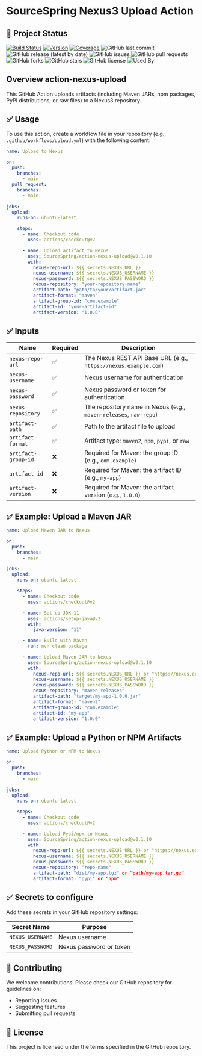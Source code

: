 # SourceSpring Nexus3 Upload Action

## 🔗 Project Status

[![Build Status](https://img.shields.io/github/actions/workflow/status/SourceSpring/action-nexus-upload/main.yml)](https://github.com/SourceSpring/action-nexus-upload)
[![Version](https://img.shields.io/github/v/release/SourceSpring/action-nexus-upload)](https://github.com/SourceSpring/action-nexus-upload/releases)
[![Coverage](https://img.shields.io/badge/coverage-93%25-brightgreen)](https://github.com/SourceSpring/action-nexus-upload)
![GitHub last commit](https://img.shields.io/github/last-commit/SourceSpring/action-nexus-upload)
![GitHub release (latest by date)](https://img.shields.io/github/v/release/SourceSpring/action-nexus-upload)
![GitHub issues](https://img.shields.io/github/issues/SourceSpring/action-nexus-upload)
![GitHub pull requests](https://img.shields.io/github/issues-pr/SourceSpring/action-nexus-upload)
![GitHub forks](https://img.shields.io/github/forks/SourceSpring/action-nexus-upload?style=social)
![GitHub stars](https://img.shields.io/github/stars/SourceSpring/action-nexus-upload?style=social)
![GitHub license](https://img.shields.io/github/license/SourceSpring/action-nexus-upload)
![Used By](https://img.shields.io/github/dependents-repo/SourceSpring/action-nexus-upload)


## Overview action-nexus-upload

This GitHub Action uploads artifacts (including Maven JARs, npm packages, PyPI
distributions, or raw files) to a Nexus3 repository.

## ✅ Usage

To use this action, create a workflow file in your repository (e.g.,
`.github/workflows/upload.yml`) with the following content:

```yaml
name: Upload to Nexus

on:
  push:
    branches:
      - main
  pull_request:
    branches:
      - main

jobs:
  upload:
    runs-on: ubuntu-latest

    steps:
      - name: Checkout code
        uses: actions/checkout@v2

      - name: Upload artifact to Nexus
        uses: SourceSpring/action-nexus-upload@v0.1.10
        with:
          nexus-repo-url: ${{ secrets.NEXUS_URL }}
          nexus-username: ${{ secrets.NEXUS_USERNAME }}
          nexus-password: ${{ secrets.NEXUS_PASSWORD }}
          nexus-repository: "your-repository-name"
          artifact-path: "path/to/your/artifact.jar"
          artifact-format: "maven"
          artifact-group-id: "com.example"
          artifact-id: "your-artifact-id"
          artifact-version: "1.0.0"
```

## ✅ Inputs

| Name                | Required | Description                                                       |
| ------------------- | -------- | ----------------------------------------------------------------- |
| `nexus-repo-url`    | ✅       | The Nexus REST API Base URL (e.g., `https://nexus.example.com`)   |
| `nexus-username`    | ✅       | Nexus username for authentication                                 |
| `nexus-password`    | ✅       | Nexus password or token for authentication                        |
| `nexus-repository`  | ✅       | The repository name in Nexus (e.g., `maven-releases`, `raw-repo`) |
| `artifact-path`     | ✅       | Path to the artifact file to upload                               |
| `artifact-format`   | ✅       | Artifact type: `maven2`, `npm`, `pypi`, or `raw`                  |
| `artifact-group-id` | ❌       | Required for Maven: the group ID (e.g., `com.example`)            |
| `artifact-id`       | ❌       | Required for Maven: the artifact ID (e.g., `my-app`)              |
| `artifact-version`  | ❌       | Required for Maven: the artifact version (e.g., `1.0.0`)          |


## ✅ Example: Upload a Maven JAR

```yaml
name: Upload Maven JAR to Nexus

on:
  push:
    branches:
      - main

jobs:
  upload:
    runs-on: ubuntu-latest

    steps:
      - name: Checkout code
        uses: actions/checkout@v2

      - name: Set up JDK 11
        uses: actions/setup-java@v2
        with:
          java-version: "11"

      - name: Build with Maven
        run: mvn clean package

      - name: Upload Maven JAR to Nexus
        uses: SourceSpring/action-nexus-upload@v0.1.10
        with:
          nexus-repo-url: ${{ secrets.NEXUS_URL }} or "https://nexus.example.com"
          nexus-username: ${{ secrets.NEXUS_USERNAME }}
          nexus-password: ${{ secrets.NEXUS_PASSWORD }}
          nexus-repository: "maven-releases"
          artifact-path: "target/my-app-1.0.0.jar"
          artifact-format: "maven2"
          artifact-group-id: "com.example"
          artifact-id: "my-app"
          artifact-version: "1.0.0"
```

## ✅ Example: Upload a Python or NPM Artifacts

```yaml
name: Upload Python or NPM to Nexus

on:
  push:
    branches:
      - main

jobs:
  upload:
    runs-on: ubuntu-latest

    steps:
      - name: Checkout code
        uses: actions/checkout@v2

      - name: Upload Pypi/npm to Nexus
        uses: SourceSpring/action-nexus-upload@v0.1.10
        with:
          nexus-repo-url: ${{ secrets.NEXUS_URL }} or "https://nexus.example.com"
          nexus-username: ${{ secrets.NEXUS_USERNAME }}
          nexus-password: ${{ secrets.NEXUS_PASSWORD }}
          nexus-repository: "repo-name"
          artifact-path: "dist/my-app.tgz" or "path/my-app.tar.gz"
          artifact-format: "pypi" or "npm"
```

## ✅ Secrets to configure

Add these secrets in your GitHub repository settings:

| Secret Name      | Purpose                 |
| ---------------- | ----------------------- |
| `NEXUS_USERNAME` | Nexus username          |
| `NEXUS_PASSWORD` | Nexus password or token |

## 🤝 Contributing

We welcome contributions! Please check our GitHub repository for guidelines on:
- Reporting issues
- Suggesting features
- Submitting pull requests

## 📄 License

This project is licensed under the terms specified in the GitHub repository.
